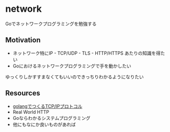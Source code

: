 # network

Goでネットワークプログラミングを勉強する

## Motivation

- ネットワーク特にIP - TCP/UDP - TLS - HTTP/HTTPS あたりの知識を得たい
- Goにおけるネットワークプログラミングで手を動かしたい

ゆっくりしかすすまなくてもいいのできっちりわかるようになりたい

## Resources

- [golangでつくるTCP/IPプロトコル](https://zenn.dev/satoken/articles/golang-tcpip)
- Real World HTTP
- Goならわかるシステムプログラミング
- 他にもなにか良いものがあれば